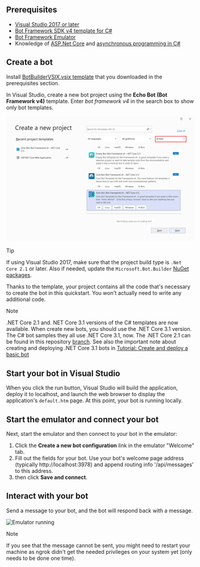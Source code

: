 ## Prerequisites
- [Visual Studio 2017 or later](https://www.visualstudio.com/downloads)
- [Bot Framework SDK v4 template for C#](https://aka.ms/bot-vsix)
- [Bot Framework Emulator](https://aka.ms/bot-framework-emulator-readme)
- Knowledge of [ASP.Net Core](https://docs.microsoft.com/aspnet/core/) and [asynchronous programming in C#](https://docs.microsoft.com/dotnet/csharp/programming-guide/concepts/async/index)

## Create a bot
Install [BotBuilderVSIX.vsix template](https://aka.ms/bot-vsix) that you downloaded in the prerequisites section.

In Visual Studio, create a new bot project using the **Echo Bot (Bot Framework v4)** template. Enter _bot framework v4_ in the search box to show only bot templates.

![Visual Studio create a new project dialog](../media/azure-bot-quickstarts/bot-builder-dotnet-project-vs2019.png)

> [!TIP]
> If using Visual Studio 2017, make sure that the project build type is ``.Net Core 2.1`` or later. Also if needed, update the `Microsoft.Bot.Builder` [NuGet packages](https://docs.microsoft.com/nuget/quickstart/install-and-use-a-package-in-visual-studio).

Thanks to the template, your project contains all the code that's necessary to create the bot in this quickstart. You won't actually need to write any additional code.

> [!NOTE]
> .NET Core 2.1 and. NET Core 3.1 versions of the C# templates are now available.
> When create new bots, you should use the .NET Core 3.1 version.
> The C# bot samples they all use .NET Core 3.1, now. The .NET Core 2.1 can be found in this repository [branch](TBD).
> See also the important note about creating and deploying .NET Core 3.1 bots in [Tutorial: Create and deploy a basic bot](https://review.docs.microsoft.com/azure/bot-service/bot-builder-tutorial-basic-deploy?view=azure-bot-service-4.0&branch=pr-en-us-2054&tabs=csharp)

## Start your bot in Visual Studio

When you click the run button, Visual Studio will build the application, deploy it to localhost, and launch the web browser to display the application's `default.htm` page. At this point, your bot is running locally.

## Start the emulator and connect your bot

Next, start the emulator and then connect to your bot in the emulator:

1. Click the **Create a new bot configuration** link in the emulator "Welcome" tab.
2. Fill out the fields for your bot. Use your bot's welcome page address (typically http://localhost:3978) and append routing info '/api/messages' to this address.
3. then click **Save and connect**.

## Interact with your bot

Send a message to your bot, and the bot will respond back with a message.

![Emulator running](~/media/emulator-v4/emulator-running.png)

> [!NOTE]
> If you see that the message cannot be sent, you might need to restart your machine as ngrok didn't get the needed privileges on your system yet (only needs to be done one time).
